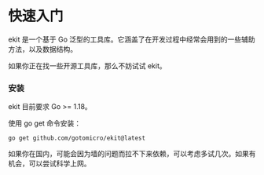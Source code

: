 # 快速入门

ekit 是一个基于 Go 泛型的工具库。它涵盖了在开发过程中经常会用到的一些辅助方法，以及数据结构。

如果你正在找一些开源工具库，那么不妨试试 ekit。

### 安装

ekit 目前要求 Go >= 1.18。

使用 go get 命令安装：
```shell
go get github.com/gotomicro/ekit@latest
```
如果你在国内，可能会因为墙的问题而拉不下来依赖，可以考虑多试几次。如果有机会，可以尝试科学上网。